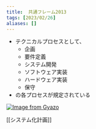 ```yaml
---
title:  共通フレーム2013
tags: [2023/02/26]
aliases: []
---
```


- テクニカルプロセスとして、
	- 企画
	- 要件定義
	- システム開発
	- ソフトウェア実装
	- ハードウェア実装
	- 保守
- の各プロセスが規定されている

[![Image from Gyazo](https://i.gyazo.com/3c97d601dae9c0cf6b8d86ec59a8b0e9.gif)](https://gyazo.com/3c97d601dae9c0cf6b8d86ec59a8b0e9)

[[システム化計画]]